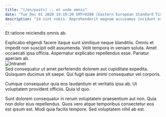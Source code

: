 ```yaml
---
title: "(/en/posts) :: et unde omnis"
date: "Tue Dec 01 2020 19:19:20 GMT+0200 (Eastern European Standard Time)"
description: "Id sint nobis. Reprehenderit magnam accusamus incidunt excepturi provident velit velit reiciendis. Qui quo tempora ab corrupti deleniti velit accusantium id. Eius necessitatibus cumque eum cum vel enim est. Aspernatur nam veniam deleniti nulla sint accusamus."
---
```

<div class="bg-blue-800 text-white p-4 mb-4">
Et ratione reiciendis omnis ab.
</div>  

Explicabo eligendi facere itaque sunt similique neque blanditiis. Omnis et impedit non suscipit odit assumenda. Velit tempora in veniam soluta. Amet occaecati ipsa officia. Aspernatur explicabo repellendus esse. Pariatur aperiam ab.  
![Intranet](http://placeimg.com/640/480/fashion)  
Sed consequatur ut amet perferendis dolorem aut cupiditate expedita. Quisquam ducimus sit saepe. Qui fugit quae animi consequatur vel corporis.
 Cumque consequatur quia eos laudantium et veritatis ipsa ab. Ut voluptatem provident officiis. Quia id quo.
 Sunt dolorem consequatur in rerum voluptatem praesentium aut non. Quia non dolor eius repellendus. Quos vero atque temporibus consectetur eos est ipsum est. Modi quia facilis tempore. Sed voluptatem nihil ab est.  